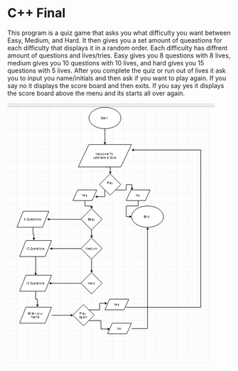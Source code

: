 
<body>
<h1>C++ Final</h1>

<p style="blue";>This program is a quiz game that asks you what difficulty you want between Easy, Medium, and Hard. It then gives you a set amount of queastions for each difficulty that displays it in a random order. Each difficulty has diffrent amount of questions and lives/tries. Easy gives you 8 questions with 8 lives, medium gives you 10 questions with 10 lives, and hard gives you 15 questions with 5 lives. After you complete the quiz or run out of lives it ask you to input you name/initials and then ask if you want to play again. If you say no it displays the score board and then exits. If you say yes it displays the score board above the menu and its starts all over again.</p>
<img src= "C++FinalFlowChart.PNG" alt="My flow chart">
</body>
